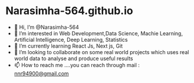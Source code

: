 # Narasimha-564.github.io
- 👋 Hi, I’m @Narasimha-564
- 👀 I’m interested in Web Development,Data Science, Machie Learning, Artificial Intelligence, Deep Learning, Statistics
- 🌱 I’m currently learning React Js, Next js, Git
- 💞️ I’m looking to collaborate on some real world projects which uses real world data to analyse and produce useful results
- 📫 How to reach me ....you can reach through mail : nnr94900@gmail.com

<!---
Narasimha-564/Narasimha-564 is a ✨ special ✨ repository because its `README.md` (this file) appears on your GitHub profile.
You can click the Preview link to take a look at your changes.
--->
